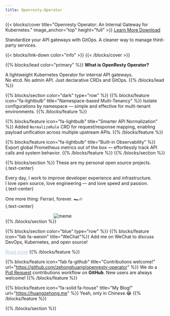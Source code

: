 ```yaml
---
title: Openresty-Operator
---
```


{{< blocks/cover title="Openresty Operator: An Internal Gateway for Kubernetes." image_anchor="top" height="full" >}}
<a class="btn btn-lg btn-primary me-3 mb-4" href="/docs/">
  Learn More <i class="fas fa-arrow-alt-circle-right ms-2"></i>
</a>
<a class="btn btn-lg btn-secondary me-3 mb-4" href="https://github.com/zehonghuang/openresty-operator">
  Download <i class="fab fa-github ms-2 "></i>
</a>
<p class="lead mt-5">Standardize your API gateways with GitOps. A cleaner way to manage third-party services.</p>
{{< blocks/link-down color="info" >}}
{{< /blocks/cover >}}


{{% blocks/lead color="primary" %}}
**What is OpenResty Operator?**

A lightweight Kubernetes Operator for internal API gateways.  
No etcd. No admin API. Just declarative CRDs and GitOps.
{{% /blocks/lead %}}

{{% blocks/section color="dark" type="row" %}}
{{% blocks/feature icon="fa-lightbulb" title="Namespace-based Multi-Tenancy" %}}
Isolate configurations by namespace — simple and effective for multi-tenant environments.
{{% /blocks/feature %}}

{{% blocks/feature icon="fa-lightbulb" title="Smarter API Normalization" %}}
Added `NormalizeRule` CRD for request/response mapping, enabling payload unification across multiple upstream APIs.
{{% /blocks/feature %}}

{{% blocks/feature icon="fa-lightbulb" title="Built-in Observability" %}}
Export global Prometheus metrics out of the box — effortlessly track API calls and system behavior.
{{% /blocks/feature %}}
{{% /blocks/section %}}

{{% blocks/section %}}
These are my personal open source projects.  
{.text-center}

Every day, I work to improve developer experience and infrastructure.  
I love open source, love engineering — and love speed and passion.  
{.text-center}

One more thing: Ferrari, forever. 🏎️🔥  
{.text-center}

<img src="images/meme03.jpg" alt="meme" style="max-width:200px; display:block; margin:auto;" />
{{% /blocks/section %}}

{{% blocks/section color="blue" type="row" %}}
{{% blocks/feature icon="fab fa-weixin" title="WeChat"%}}
Add me on WeChat to discuss DevOps, Kubernetes, and open source!
<div style="position: relative; display: inline-block;">
  <a href="javascript:void(0)" style="text-decoration: underline; color: #b4c5e4;">
    Read more
  </a>
  <img src="/images/wechat-qr.jpg"
       alt="WeChat QR"
       style="display: none; position: absolute; top: 30px; left: 0; width: 200px; border-radius: 8px; box-shadow: 0 0 8px rgba(0,0,0,0.3);"
       onload="this.parentElement.onmouseenter = () => this.style.display = 'block';
                this.parentElement.onmouseleave = () => this.style.display = 'none';" />
</div>
{{% /blocks/feature %}}

{{% blocks/feature icon="fab fa-github" title="Contributions welcome!" url="https://github.com/zehonghuang/openresty-operator" %}}
We do a [Pull Request](https://github.com/zehonghuang/openresty-operator/pulls) contributions workflow on **GitHub**. New users are always welcome!
{{% /blocks/feature %}}

{{% blocks/feature icon="fa-solid fa-house" title="My Blog!" url="https://huangzehong.me" %}}
Yeah, only in Chinese.😂
{{% /blocks/feature %}}

{{% /blocks/section %}}


